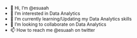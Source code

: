 - 👋 Hi, I’m @esuaah
- 👀 I’m interested in Data Analytics
- 🌱 I’m currently learning/Updating my Data Analytics skills
- 💞️ I’m looking to collaborate on Data Analytics
- 📫 How to reach me @esuaah on twitter

<!---
esuaah/esuaah is a ✨ special ✨ repository because its `README.md` (this file) appears on your GitHub profile.
You can click the Preview link to take a look at your changes.
--->
